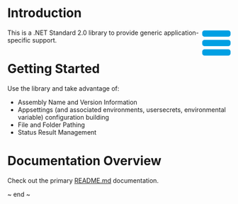 ﻿# Introduction
<img src="Images/application.png" width="64" align="right" alt="Daikin.DotNetLib.Application Logo"/>
This is a .NET Standard 2.0 library to provide generic application-specific support.

# Getting Started
Use the library and take advantage of:

- Assembly Name and Version Information
- Appsettings (and associated environments, usersecrets, environmental variable) configuration building
- File and Folder Pathing
- Status Result Management

# Documentation Overview
Check out the primary [README.md](../README.md) documentation.

~ end ~
